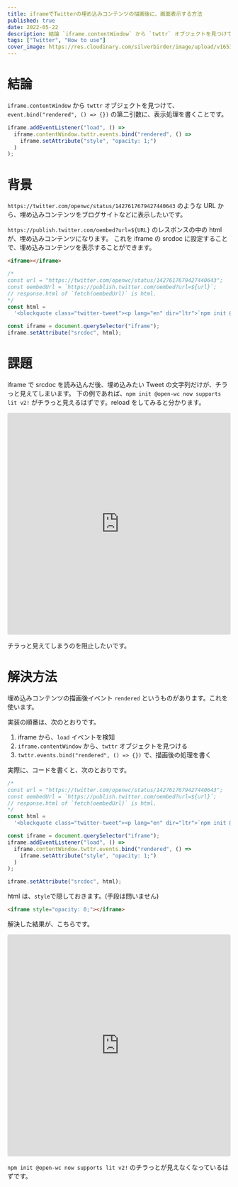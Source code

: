```yaml
---
title: iframeでTwitterの埋め込みコンテンツの描画後に、画面表示する方法
published: true
date: 2022-05-22
description: 結論 `iframe.contentWindow` から `twttr` オブジェクトを見つけて、`event.bind("rendered", () => {})` の第二引数に、表示処理を書くことです。 背景 `https://twitter.com/openwc/status/1427617679427440643` のような URL から、埋め込みコンテンツをブログサイトなどに表示したいです。 `https://publish.twitter.com/oembed?url=${URL}` のレスポンスの中の html が、埋め込みコンテンツになります。これを iframe の srcdoc に設定することで、埋め込みコンテンツを表示することができます。
tags: ["Twitter", "How to use"]
cover_image: https://res.cloudinary.com/silverbirder/image/upload/v1653222658/silver-birder.github.io/blog/jeremy-bezanger-Jm1YUfYjpHI-unsplash.jpg
---
```


# 結論

`iframe.contentWindow` から `twttr` オブジェクトを見つけて、`event.bind("rendered", () => {})` の第二引数に、表示処理を書くことです。

```javascript
iframe.addEventListener("load", () =>
  iframe.contentWindow.twttr.events.bind("rendered", () =>
    iframe.setAttribute("style", "opacity: 1;")
  )
);
```

# 背景

`https://twitter.com/openwc/status/1427617679427440643` のような URL から、埋め込みコンテンツをブログサイトなどに表示したいです。

`https://publish.twitter.com/oembed?url=${URL}` のレスポンスの中の html が、埋め込みコンテンツになります。
これを iframe の srcdoc に設定することで、埋め込みコンテンツを表示することができます。

```html
<iframe></iframe>
```

```javascript
/*
const url = "https://twitter.com/openwc/status/1427617679427440643";
const oembedUrl = `https://publish.twitter.com/oembed?url=${url}`;
// response.html of `fetch(oembedUrl)` is html.
*/
const html =
  '<blockquote class="twitter-tweet"><p lang="en" dir="ltr">`npm init @‌open-wc` now supports lit v2!<br><br>Give it a try and let us know what you think<a href="https://t.co/9191LFIYHZ">https://t.co/9191LFIYHZ</a></p>&mdash; Open Web Components (@OpenWc) <a href="https://twitter.com/OpenWc/status/1427617679427440643?ref_src=twsrc%5Etfw">August 17, 2021</a></blockquote>\n<script async src="https://platform.twitter.com/widgets.js" charset="utf-8"></script>\n';

const iframe = document.querySelector("iframe");
iframe.setAttribute("srcdoc", html);
```

# 課題

iframe で srcdoc を読み込んだ後、埋め込みたい Tweet の文字列だけが、チラっと見えてしまいます。
下の例であれば、`npm init @‌open-wc now supports lit v2!` がチラっと見えるはずです。reload をしてみると分かります。

<iframe src="https://codesandbox.io/embed/display-embedded-twitter-content-5tx92y?fontsize=14&hidenavigation=1&theme=dark"
     style="width:100%; height:500px; border:0; border-radius: 4px; overflow:hidden;"
     title="Display embedded twitter content"
     allow="accelerometer; ambient-light-sensor; camera; encrypted-media; geolocation; gyroscope; hid; microphone; midi; payment; usb; vr; xr-spatial-tracking"
     sandbox="allow-forms allow-modals allow-popups allow-presentation allow-same-origin allow-scripts"
   ></iframe>

チラっと見えてしまうのを阻止したいです。

# 解決方法

埋め込みコンテンツの描画後イベント `rendered` というものがあります。これを使います。

<ogp-me src="https://developer.twitter.com/en/docs/twitter-for-websites/javascript-api/guides/javascript-api"></ogp-me>

実装の順番は、次のとおりです。

1. iframe から、`load` イベントを検知
2. `iframe.contentWindow` から、`twttr` オブジェクトを見つける
3. `twttr.events.bind("rendered", () => {})` で、描画後の処理を書く

実際に、コードを書くと、次のとおりです。

```javascript
/*
const url = "https://twitter.com/openwc/status/1427617679427440643";
const oembedUrl = `https://publish.twitter.com/oembed?url=${url}`;
// response.html of `fetch(oembedUrl)` is html.
*/
const html =
  '<blockquote class="twitter-tweet"><p lang="en" dir="ltr">`npm init @‌open-wc` now supports lit v2!<br><br>Give it a try and let us know what you think<a href="https://t.co/9191LFIYHZ">https://t.co/9191LFIYHZ</a></p>&mdash; Open Web Components (@OpenWc) <a href="https://twitter.com/OpenWc/status/1427617679427440643?ref_src=twsrc%5Etfw">August 17, 2021</a></blockquote>\n<script async src="https://platform.twitter.com/widgets.js" charset="utf-8"></script>\n';

const iframe = document.querySelector("iframe");
iframe.addEventListener("load", () =>
  iframe.contentWindow.twttr.events.bind("rendered", () =>
    iframe.setAttribute("style", "opacity: 1;")
  )
);

iframe.setAttribute("srcdoc", html);
```

html は、`style`で隠しておきます。(手段は問いません)

```html
<iframe style="opacity: 0;"></iframe>
```

解決した結果が、こちらです。

<iframe src="https://codesandbox.io/embed/display-embedded-twitter-content-after-l6l3h7?fontsize=14&hidenavigation=1&theme=dark"
     style="width:100%; height:500px; border:0; border-radius: 4px; overflow:hidden;"
     title="Display embedded twitter content after rendered event"
     allow="accelerometer; ambient-light-sensor; camera; encrypted-media; geolocation; gyroscope; hid; microphone; midi; payment; usb; vr; xr-spatial-tracking"
     sandbox="allow-forms allow-modals allow-popups allow-presentation allow-same-origin allow-scripts"
   ></iframe>

`npm init @‌open-wc now supports lit v2!` のチラっとが見えなくなっているはずです。
